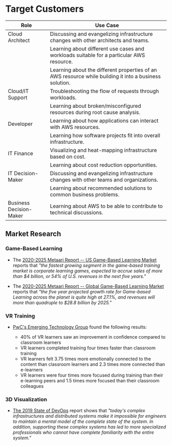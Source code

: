 # Target Customers

| Role                    | Use Case                                                                                               |
| ----------------------- | ------------------------------------------------------------------------------------------------------ |
| Cloud Architect         | Discussing and evangelizing infrastructure changes with other architects and teams.                    |
|                         | Learning about different use cases and workloads suitable for a particular AWS resource.               |
|                         | Learning about the different properties of an AWS resource while building it into a business solution. |
| Cloud/IT Support        | Troubleshooting the flow of requests through workloads.                                                |
|                         | Learning about broken/misconfigured resources during root cause analysis.                              |
| Developer               | Learning about how applications can interact with AWS resources.                                       |
|                         | Learning how software projects fit into overall infrastructure.                                        |
| IT Finance              | Visualizing and heat-mapping infrastructure based on cost.                                             |
|                         | Learning about cost reduction opportunities.                                                           |
| IT Decision-Maker       | Discussing and evangelizing infrastructure changes with other teams and organizations.                 |
|                         | Learning about recommended solutions to common business problems.                                      |
| Business Decision-Maker | Learning about AWS to be able to contribute to technical discussions.                                  |

## Market Research

### Game-Based Learning

- The
  [2020-2025 Metaari Report -- US Game-Based Learning Market](https://seriousplayconf.com/downloads/2020-2025-us-game-based-learning-market-metaari-report/)
  reports that _"the fastest growing segment in the game-based training market
  is corporate learning games, expected to accrue sales of more than $4 billion,
  or 54% of U.S. revenues in the next five years."_

- The
  [2020-2025 Metaari Report -- Global Game-Based Learning Market](https://seriousplayconf.com/downloads/2020-2025-global-game-based-learning-market-metaari-report/)
  reports that _"the five year projected growth rate for Game-based Learning
  across the planet is quite high at 27.1%, and revenues will more than
  quadruple to $28.8 billion by 2025."_

### VR Training

- [PwC's Emerging Technology Group](https://www.avinteractive.com/news/diversity/pwc-study-finds-vr-effective-soft-skills-training-tool-classroom-e-learning-methods-29-06-2020/)
  found the following results:

  - 40% of VR learners saw an improvement in confidence compared to classroom
    learners
  - VR learners completed training four times faster than classroom training
  - VR learners felt 3.75 times more emotionally connected to the content than
    classroom learners and 2.3 times more connected than e-learners
  - VR learners were four times more focused during training than their
    e-learning peers and 1.5 times more focused than their classroom colleagues

### 3D Visualization

- [The 2019 State of DevOps](https://services.google.com/fh/files/misc/state-of-devops-2019.pdf)
  report shows that _"today's complex infrastructures and distributed systems
  make it impossible for engineers to maintain a mental model of the complete
  state of the system. In addition, supporting these complex systems has led to
  more specialized professionals who cannot have complete familiarity with the
  entire system."_
